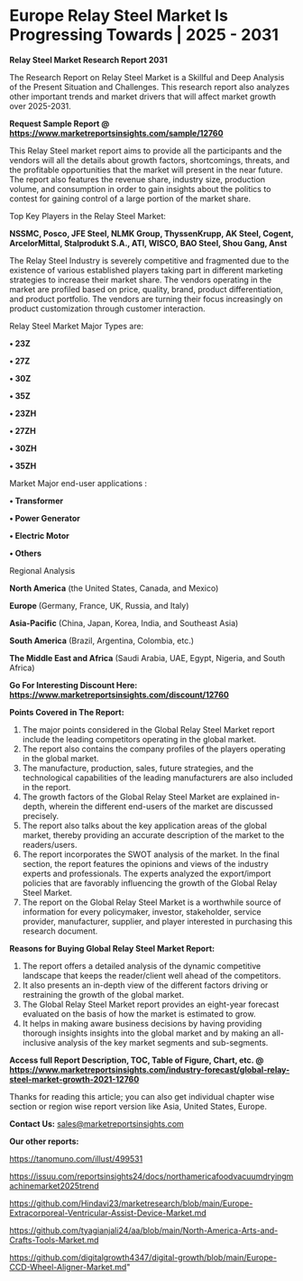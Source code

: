 # Europe Relay Steel Market Is Progressing Towards | 2025 - 2031

<strong>Relay Steel Market Research Report 2031</strong>

The Research Report on Relay Steel Market is a Skillful and Deep Analysis of the Present Situation and Challenges. This research report also analyzes other important trends and market drivers that will affect market growth over 2025-2031.

<strong>Request Sample Report @ <a href=https://www.marketreportsinsights.com/sample/12760>https://www.marketreportsinsights.com/sample/12760</a></strong>

This Relay Steel market report aims to provide all the participants and the vendors will all the details about growth factors, shortcomings, threats, and the profitable opportunities that the market will present in the near future. The report also features the revenue share, industry size, production volume, and consumption in order to gain insights about the politics to contest for gaining control of a large portion of the market share.

Top Key Players in the Relay Steel Market:

<strong>NSSMC, Posco, JFE Steel, NLMK Group, ThyssenKrupp, AK Steel, Cogent, ArcelorMittal, Stalprodukt S.A., ATI, WISCO, BAO Steel, Shou Gang, Anst</strong>

The Relay Steel Industry is severely competitive and fragmented due to the existence of various established players taking part in different marketing strategies to increase their market share. The vendors operating in the market are profiled based on price, quality, brand, product differentiation, and product portfolio. The vendors are turning their focus increasingly on product customization through customer interaction.

Relay Steel Market Major Types are:

<strong>• 23Z

• 27Z

• 30Z

• 35Z

• 23ZH

• 27ZH

• 30ZH

• 35ZH</strong>

Market Major end-user applications :

<strong>• Transformer

• Power Generator

• Electric Motor

• Others</strong>

Regional Analysis

</u><strong><b>North America</b></strong> (the United States, Canada, and Mexico)

<strong><b>Europe </b></strong>(Germany, France, UK, Russia, and Italy)

<strong><b>Asia-Pacific</b></strong> (China, Japan, Korea, India, and Southeast Asia)

<strong><b>South America</b></strong> (Brazil, Argentina, Colombia, etc.)

<strong><b>The Middle East and Africa</b></strong> (Saudi Arabia, UAE, Egypt, Nigeria, and South Africa)

<strong>Go For Interesting Discount Here: <a href=https://www.marketreportsinsights.com/discount/12760>https://www.marketreportsinsights.com/discount/12760</a></strong>

<strong>Points Covered in The Report:</strong>
<ol>
  <li>The major points considered in the Global Relay Steel Market report include the leading competitors operating in the global market.</li>
  <li>The report also contains the company profiles of the players operating in the global market.</li>
  <li>The manufacture, production, sales, future strategies, and the technological capabilities of the leading manufacturers are also included in the report.</li>
  <li>The growth factors of the Global Relay Steel Market are explained in-depth, wherein the different end-users of the market are discussed precisely.</li>
  <li>The report also talks about the key application areas of the global market, thereby providing an accurate description of the market to the readers/users.</li>
  <li>The report incorporates the SWOT analysis of the market. In the final section, the report features the opinions and views of the industry experts and professionals. The experts analyzed the export/import policies that are favorably influencing the growth of the Global Relay Steel Market.</li>
  <li>The report on the Global Relay Steel Market is a worthwhile source of information for every policymaker, investor, stakeholder, service provider, manufacturer, supplier, and player interested in purchasing this research document.</li>
</ol>
<strong>Reasons for Buying Global Relay Steel Market Report:</strong>

<ol>
  <li>The report offers a detailed analysis of the dynamic competitive landscape that keeps the reader/client well ahead of the competitors.</li>
  <li>It also presents an in-depth view of the different factors driving or restraining the growth of the global market.</li>
  <li>The Global Relay Steel Market report provides an eight-year forecast evaluated on the basis of how the market is estimated to grow.</li>
  <li>It helps in making aware business decisions by having providing thorough insights insights into the global market and by making an all-inclusive analysis of the key market segments and sub-segments.</li>
</ol>
<strong>Access full Report Description, TOC, Table of Figure, Chart, etc. @ <a href=https://www.marketreportsinsights.com/industry-forecast/global-relay-steel-market-growth-2021-12760>https://www.marketreportsinsights.com/industry-forecast/global-relay-steel-market-growth-2021-12760</a></strong>


Thanks for reading this article; you can also get individual chapter wise section or region wise report version like Asia, United States, Europe.

<strong>Contact Us:</strong>
sales@marketreportsinsights.com

<strong>Our other reports:</strong>

<a href=https://tanomuno.com/illust/499531>https://tanomuno.com/illust/499531</a>

<a href=https://issuu.com/reportsinsights24/docs/northamericafoodvacuumdryingmachinemarket2025trend>https://issuu.com/reportsinsights24/docs/northamericafoodvacuumdryingmachinemarket2025trend</a>

<a href=https://github.com/Hindavi23/marketresearch/blob/main/Europe-Extracorporeal-Ventricular-Assist-Device-Market.md>https://github.com/Hindavi23/marketresearch/blob/main/Europe-Extracorporeal-Ventricular-Assist-Device-Market.md</a>

<a href=https://github.com/tyagianjali24/aa/blob/main/North-America-Arts-and-Crafts-Tools-Market.md>https://github.com/tyagianjali24/aa/blob/main/North-America-Arts-and-Crafts-Tools-Market.md</a>

<a href=https://github.com/digitalgrowth4347/digital-growth/blob/main/Europe-CCD-Wheel-Aligner-Market.md>https://github.com/digitalgrowth4347/digital-growth/blob/main/Europe-CCD-Wheel-Aligner-Market.md</a>"
